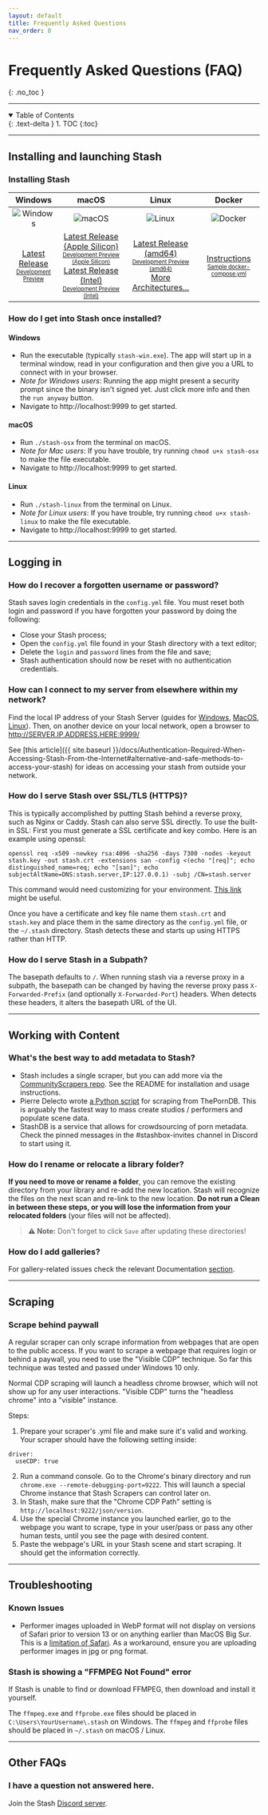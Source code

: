 ```yaml
---
layout: default
title: Frequently Asked Questions
nav_order: 8
---
```

# **Frequently Asked Questions (FAQ)**
{: .no_toc }

---

<details open markdown="block">
  <summary>
    Table of Contents
  </summary>
  {: .text-delta }
1. TOC
{:toc}
</details>

---

## Installing and launching Stash

### Installing Stash

| Windows | macOS | Linux | Docker |
|:---:|:---:|:---:|:---:|
| ![Windows](FAQ/assets/windows_logo.svg) | ![macOS](FAQ/assets/mac_logo.svg) | ![Linux](FAQ/assets/linux_logo.svg) | ![Docker](FAQ/assets/docker_logo.svg) |
| [Latest Release](https://github.com/stashapp/stash/releases/latest/download/stash-win.exe) <br /> <sup><sub>[Development Preview](https://github.com/stashapp/stash/releases/download/latest_develop/stash-win.exe)</sub></sup> | [Latest Release (Apple Silicon)](https://github.com/stashapp/stash/releases/latest/download/stash-macos-applesilicon) <br /> <sup><sub>[Development Preview (Apple Silicon)](https://github.com/stashapp/stash/releases/download/latest_develop/stash-macos-applesilicon)</sub></sup> <br />[Latest Release (Intel)](https://github.com/stashapp/stash/releases/latest/download/stash-macos-intel) <br /> <sup><sub>[Development Preview (Intel)](https://github.com/stashapp/stash/releases/download/latest_develop/stash-macos-intel)</sub></sup> | [Latest Release (amd64)](https://github.com/stashapp/stash/releases/latest/download/stash-linux) <br /> <sup><sub>[Development Preview (amd64)](https://github.com/stashapp/stash/releases/download/latest_develop/stash-linux)</sub></sup> <br /> [More Architectures...](https://github.com/stashapp/stash/releases/latest) | [Instructions](docker/production/README.md) <br /> <sup><sub> [Sample docker-compose.yml](docker/production/docker-compose.yml)</sub></sup> |

### How do I get into Stash once installed?

#### Windows

- Run the executable (typically `stash-win.exe`). The app will start up in a terminal window, read in your configuration and then give you a URL to connect with in your browser.
- _Note for Windows users_: Running the app might present a security prompt since the binary isn't signed yet. Just click more info and then the `run anyway` button.
- Navigate to http://localhost:9999 to get started.

#### macOS

- Run `./stash-osx` from the terminal on macOS.
- _Note for Mac users_: If you have trouble, try running `chmod u+x stash-osx` to make the file executable.
- Navigate to http://localhost:9999 to get started.

#### Linux


- Run `./stash-linux` from the terminal on Linux.
- _Note for Linux users_: If you have trouble, try running `chmod u+x stash-linux` to make the file executable.
- Navigate to http://localhost:9999 to get started.

---

## Logging in

### How do I recover a forgotten username or password?

Stash saves login credentials in the `config.yml` file. You must reset both login and password if you have forgotten your password by doing the following:
- Close your Stash process;
- Open the `config.yml` file found in your Stash directory with a text editor;
- Delete the `login` and `password` lines from the file and save;
- Stash authentication should now be reset with no authentication credentials.

### How can I connect to my server from elsewhere within my network?

Find the local IP address of your Stash Server (guides for [Windows](https://support.microsoft.com/en-us/windows/find-your-ip-address-in-windows-f21a9bbc-c582-55cd-35e0-73431160a1b9), [MacOS](https://support.apple.com/guide/mac-help/find-your-computers-name-and-network-address-mchlp1177/11.0/mac/11.0), [Linux](https://wiki.archlinux.org/title/Network_configuration#IP_addresses)). Then, on another device on your local network, open a browser to http://SERVER.IP.ADDRESS.HERE:9999/

See [this article]({{ site.baseurl }}/docs/Authentication-Required-When-Accessing-Stash-From-the-Internet#alternative-and-safe-methods-to-access-your-stash) for ideas on accessing your stash from outside your network.

### How do I serve Stash over SSL/TLS (HTTPS)?

This is typically accomplished by putting Stash behind a reverse proxy, such as Nginx or Caddy. Stash can also serve SSL directly.
To use the built-in SSL:
First you must generate a SSL certificate and key combo.  Here is an example using openssl:

`openssl req -x509 -newkey rsa:4096 -sha256 -days 7300 -nodes -keyout stash.key -out stash.crt -extensions san -config <(echo "[req]"; echo distinguished_name=req; echo "[san]"; echo subjectAltName=DNS:stash.server,IP:127.0.0.1) -subj /CN=stash.server`

This command would need customizing for your environment.  [This link](https://stackoverflow.com/questions/10175812/how-to-create-a-self-signed-certificate-with-openssl) might be useful.

Once you have a certificate and key file name them `stash.crt` and `stash.key` and place them in the same directory as the `config.yml` file, or the `~/.stash` directory.  Stash detects these and starts up using HTTPS rather than HTTP.

### How do I serve Stash in a Subpath?

The basepath defaults to `/`. When running stash via a reverse proxy in a subpath, the basepath can be changed by having the reverse proxy pass `X-Forwarded-Prefix` (and optionally `X-Forwarded-Port`) headers. When detects these headers, it alters the basepath URL of the UI.

---

## Working with Content

### What's the best way to add metadata to Stash?

* Stash includes a single scraper, but you can add more via the [CommunityScrapers repo](https://github.com/stashapp/CommunityScrapers). See the README for installation and usage instructions.
* Pierre Delecto wrote [a Python script](https://github.com/ThePornDatabase/stash_theporndb_scraper) for scraping from ThePornDB. This is arguably the fastest way to mass create studios / performers and populate scene data.
* StashDB is a service that allows for crowdsourcing of porn metadata. Check the pinned messages in the #stashbox-invites channel in Discord to start using it.

### How do I rename or relocate a library folder?

**If you need to move or rename a folder**, you can remove the existing directory from your library and re-add the new location. Stash will recognize the files on the next scan and re-link to the new location. **Do not run a Clean in between these steps, or you will lose the information from your relocated folders** (your files will not be affected).

> **⚠️ Note:** Don't forget to click `Save` after updating these directories!

### How do I add galleries?

For gallery-related issues check the relevant Documentation [section](https://github.com/stashapp/stash/blob/develop/ui/v2.5/src/docs/en/Galleries.md).

---

## Scraping

### Scrape behind paywall

A regular scraper can only scrape information from webpages that are open to the public access. If you want to scrape a webpage that requires login or behind a paywall, you need to use the "Visible CDP" technique. So far this technique was tested and passed under Windows 10 only. <p>
Normal CDP scraping will launch a headless chrome browser, which will not show up for any user interactions. "Visible CDP" turns the "headless chrome" into a "visible" instance.<p>
Steps: <p>
1. Prepare your scraper's .yml file and make sure it's valid and working. Your scraper should have the following setting inside:
```
driver:
  useCDP: true
```
2. Run a command console. Go to the Chrome's binary directory and run `chrome.exe --remote-debugging-port=9222`. This will launch a special Chrome instance that Stash Scrapers can control later on.
3. In Stash, make sure that the "Chrome CDP Path" setting is `http://localhost:9222/json/version`.
4. Use the special Chrome instance you launched earlier, go to the webpage you want to scrape, type in your user/pass or pass any other human tests, until you see the page with desired content.
5. Paste the webpage's URL in your Stash scene and start scraping. It should get the information correctly.

---

## Troubleshooting

### Known Issues

- Performer images uploaded in WebP format will not display on versions of Safari prior to version 13 or on anything earlier than MacOS Big Sur. This is a [limitation of Safari](https://caniuse.com/webp). As a workaround, ensure you are uploading performer images in jpg or png format.

### Stash is showing a "FFMPEG Not Found" error

If Stash is unable to find or download FFMPEG, then download and install it yourself.

The `ffmpeg.exe` and `ffprobe.exe` files should be placed in `C:\Users\YourUsername\.stash` on Windows.
The `ffmpeg` and `ffprobe` files should be placed in `~/.stash` on macOS / Linux. 

---

## Other FAQs

### I have a question not answered here.

Join the Stash [Discord server](https://discord.gg/2TsNFKt).